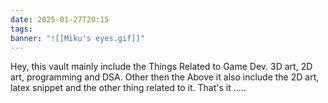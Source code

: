 ```yaml
---
date: 2025-01-27T20:15
tags: 
banner: "![[Miku's eyes.gif]]"
---
```

Hey, this vault mainly include the Things Related to Game Dev. 3D art, 2D art, programming and DSA.
Other then the Above it also include the 2D art, latex snippet and the other thing related to it.
That's it .....

  